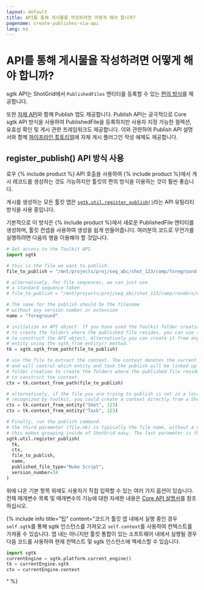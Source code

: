 ```yaml
---
layout: default
title: API를 통해 게시물을 작성하려면 어떻게 해야 합니까?
pagename: create-publishes-via-api
lang: ko
---
```


# API를 통해 게시물을 작성하려면 어떻게 해야 합니까?

sgtk API는 ShotGrid에서 `PublishedFiles` 엔티티를 등록할 수 있는 [편의 방식](https://developer.shotgridsoftware.com/tk-core/utils.html#sgtk.util.register_publish)를 제공합니다.

또한 [자체 API](https://developer.shotgridsoftware.com/tk-multi-publish2/)와 함께 Publish 앱도 제공합니다.
Publish API는 궁극적으로 Core sgtk API 방식을 사용하여 PublishedFile을 등록하지만 사용자 지정 가능한 컬렉션, 유효성 확인 및 게시 관련 프레임워크도 제공합니다. 이와 관련하여 Publish API 설명서와 함께 [파이프라인 튜토리얼](https://developer.shotgridsoftware.com/ko/cb8926fc/)에 자체 게시 플러그인 작성 예제도 제공합니다.

## register_publish() API 방식 사용
로우 {% include product %} API 호출을 사용하여 {% include product %}에서 게시 레코드를 생성하는 것도 가능하지만 툴킷의 편의 방식을 이용하는 것이 훨씬 좋습니다.

게시를 생성하는 모든 툴킷 앱은 [`sgtk.util.register_publish()`](https://developer.shotgridsoftware.com/tk-core/utils.html#sgtk.util.register_publish)라는 API 유틸리티 방식을 사용 중입니다.

기본적으로 이 방식은 {% include product %}에서 새로운 PublishedFile 엔티티를 생성하며, 툴킷 컨셉을 사용하여 생성을 쉽게 만들어줍니다. 여러분의 코드로 무언가를 실행하려면 다음의 행을 이용해야 할 것입니다.

```python
# Get access to the Toolkit API
import sgtk

# this is the file we want to publish.
file_to_publish = "/mnt/projects/proj/seq_abc/shot_123/comp/foreground.v034.nk"

# alternatively, for file sequences, we can just use
# a standard sequence token
# file_to_publish = "/mnt/projects/proj/seq_abc/shot_123/comp/renders/v034/foreground.%04d.exr"

# The name for the publish should be the filename
# without any version number or extension
name = "foreground"

# initialize an API object. If you have used the Toolkit folder creation
# to create the folders where the published file resides, you can use this path
# to construct the API object. Alternatively you can create it from any ShotGrid
# entity using the sgtk_from_entity() method.
tk = sgtk.sgtk_from_path(file_to_publish)

# use the file to extract the context. The context denotes the current work area in Toolkit
# and will control which entity and task the publish will be linked up to. If you have used the Toolkit
# folder creation to create the folders where the published file resides, you can use this path
# to construct the context.
ctx = tk.context_from_path(file_to_publish)

# alternatively, if the file you are trying to publish is not in a location that is
# recognized by toolkit, you could create a context directly from a ShotGrid entity instead:
ctx = tk.context_from_entity("Shot", 123)
ctx = tk.context_from_entity("Task", 123)

# Finally, run the publish command.
# the third parameter (file.nk) is typically the file name, without a version number.
# this makes grouping inside of ShotGrid easy. The last parameter is the version number.
sgtk.util.register_publish(
  tk,
  ctx,
  file_to_publish,
  name,
  published_file_type="Nuke Script",
  version_number=34
)
```

위에 나온 기본 항목 외에도 사용자가 직접 입력할 수 있는 여러 가지 옵션이 있습니다.
전체 매개변수 목록 및 매개변수의 기능에 대한 자세한 내용은 [Core API 설명서](https://developer.shotgridsoftware.com/tk-core/utils.html#sgtk.util.register_publish)를 참조하십시오.

{% include info title="팁" content="코드가 툴킷 앱 내에서 실행 중인 경우 `self.sgtk`를 통해 sgtk 인스턴스를 가져오고 `self.context`를 사용하여 컨텍스트를 가져올 수 있습니다.
앱 내는 아니지만 툴킷 통합이 있는 소프트웨어 내에서 실행될 경우 다음 코드를 사용하여 현재 컨텍스트 및 sgtk 인스턴스에 액세스할 수 있습니다.

```python
import sgtk
currentEngine = sgtk.platform.current_engine()
tk = currentEngine.sgtk
ctx = currentEngine.context
```
" %}